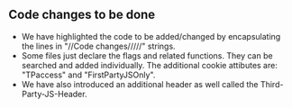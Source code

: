 ## Code changes to be done
- We have highlighted the code to be added/changed by encapsulating the lines in "//Code changes/////" strings.
- Some files just declare the flags and related functions. They can be searched and added individually. The additional cookie attibutes are: "TPaccess" and "FirstPartyJSOnly".
- We have also introduced an additional header as well called the Third-Party-JS-Header. 
